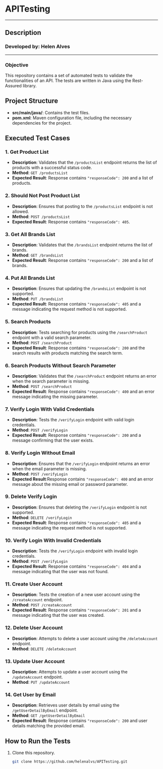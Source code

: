 # APITesting

---
## Description
### Developed by: Helen Alves

---

### Objective
This repository contains a set of automated tests to validate the functionalities of an API. The tests are written in Java using the Rest-Assured library.

## Project Structure

- **src/main/java/**: Contains the test files.
- **pom.xml**: Maven configuration file, including the necessary dependencies for the project.

## Executed Test Cases

### 1. Get Product List
- **Description**: Validates that the `/productsList` endpoint returns the list of products with a successful status code.
- **Method**: `GET /productsList`
- **Expected Result**: Response contains `"responseCode": 200` and a list of products.

### 2. Should Not Post Product List
- **Description**: Ensures that posting to the `/productsList` endpoint is not allowed.
- **Method**: `POST /productsList`
- **Expected Result**: Response contains `"responseCode": 405`.

### 3. Get All Brands List
- **Description**: Validates that the `/brandsList` endpoint returns the list of brands.
- **Method**: `GET /brandsList`
- **Expected Result**: Response contains `"responseCode": 200` and a list of brands.

### 4. Put All Brands List
- **Description**: Ensures that updating the `/brandsList` endpoint is not supported.
- **Method**: `PUT /brandsList`
- **Expected Result**: Response contains `"responseCode": 405` and a message indicating the request method is not supported.

### 5. Search Products
- **Description**: Tests searching for products using the `/searchProduct` endpoint with a valid search parameter.
- **Method**: `POST /searchProduct`
- **Expected Result**: Response contains `"responseCode": 200` and the search results with products matching the search term.

### 6. Search Products Without Search Parameter
- **Description**: Validates that the `/searchProduct` endpoint returns an error when the search parameter is missing.
- **Method**: `POST /searchProduct`
- **Expected Result**: Response contains `"responseCode": 400` and an error message indicating the missing parameter.

### 7. Verify Login With Valid Credentials
- **Description**: Tests the `/verifyLogin` endpoint with valid login credentials.
- **Method**: `POST /verifyLogin`
- **Expected Result**: Response contains `"responseCode": 200` and a message confirming that the user exists.

### 8. Verify Login Without Email
- **Description**: Ensures that the `/verifyLogin` endpoint returns an error when the email parameter is missing.
- **Method**: `POST /verifyLogin`
- **Expected Result**:Response contains `"responseCode": 400` and an error message about the missing email or password parameter.

### 9. Delete Verify Login
- **Description**: Ensures that deleting the `/verifyLogin` endpoint is not supported.
- **Method**: `DELETE /verifyLogin`
- **Expected Result**: Response contains `"responseCode": 405` and a message indicating the request method is not supported.

### 10. Verify Login With Invalid Credentials
- **Description**: Tests the `/verifyLogin` endpoint with invalid login credentials.
- **Method**: `POST /verifyLogin`
- **Expected Result**: Response contains `"responseCode": 404` and a message indicating that the user was not found.

### 11. Create User Account
- **Description**: Tests the creation of a new user account using the `/createAccount` endpoint.
- **Method**: `POST /createAccount`
- **Expected Result**: Response contains `"responseCode": 201` and a message indicating that the user was created.

### 12. Delete User Account
- **Description**: Attempts to delete a user account using the `/deleteAccount` endpoint.
- **Method**: `DELETE /deleteAccount`

### 13. Update User Account
- **Description**: Attempts to update a user account using the `/updateAccount` endpoint.
- **Method**: `PUT /updateAccount`

### 14. Get User by Email
- **Description**: Retrieves user details by email using the `/getUserDetailByEmail` endpoint.
- **Method**: `GET /getUserDetailByEmail`
- **Expected Result**: Response contains `"responseCode": 200` and user details matching the provided email.

## How to Run the Tests

1. Clone this repository.
   ```bash
   git clone https://github.com/helenalvs/APITesting.git
